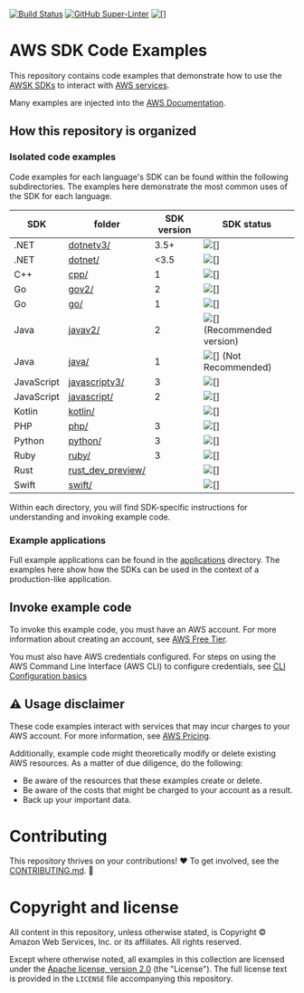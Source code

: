 [![Build Status](https://github.com/aws/aws-sdk-ruby/workflows/CI/badge.svg)](https://github.com/awsdocs/aws-doc-sdk-examples/actions)
[![GitHub Super-Linter](https://github.com/awsdocs/aws-doc-sdk-examples/actions/workflows/super-linter.yml/badge.svg)](https://github.com/marketplace/actions/super-linter)
![[]](https://img.shields.io/badge/license-MIT%2FApache--2.0-blue)

# AWS SDK Code Examples

This repository contains code examples that demonstrate how to use the [AWSK SDKs](https://aws.amazon.com/developer/tools/) to interact with [AWS services](https://aws.amazon.com/products).

Many examples are injected into the [AWS Documentation](https://docs.aws.amazon.com).

## How this repository is organized

### Isolated code examples

Code examples for each language's SDK can be found within the following subdirectories. The examples here demonstrate the most common uses of the SDK for each language.

| SDK        | folder                                | SDK version | SDK status                                                         |
| ---------- | ------------------------------------- | ----------- | ------------------------------------------------------------------ |
| .NET       | [dotnetv3/](dotnetv3)                 | 3.5+        | ![[]](https://img.shields.io/badge/-GA-blue)                       |
| .NET       | [dotnet/](dotnet)                     | <3.5        | ![[]](https://img.shields.io/badge/-deprecated-red)                |
| C++        | [cpp/](cpp)                           | 1           | ![[]](https://img.shields.io/badge/-GA-blue)                       |
| Go         | [gov2/](gov2)                         | 2           | ![[]](https://img.shields.io/badge/-GA-blue)                       |
| Go         | [go/](go)                             | 1           | ![[]](https://img.shields.io/badge/-deprecated-red)                |
| Java       | [javav2/](javav2)                     | 2           | ![[]](https://img.shields.io/badge/-GA-blue) (Recommended version) |
| Java       | [java/](java)                         | 1           | ![[]](https://img.shields.io/badge/-GA-blue) (Not Recommended)     |
| JavaScript | [javascriptv3/](javascriptv3)         | 3           | ![[]](https://img.shields.io/badge/-GA-blue)                       |
| JavaScript | [javascript/](javascript)             | 2           | ![[]](https://img.shields.io/badge/-deprecated-red)                |
| Kotlin     | [kotlin/](kotlin)                     |             | ![[]](https://img.shields.io/badge/-preview-brightgreen)           |
| PHP        | [php/](php)                           | 3           | ![[]](https://img.shields.io/badge/-GA-blue)                       |
| Python     | [python/](python)                     | 3           | ![[]](https://img.shields.io/badge/-GA-blue)                       |
| Ruby       | [ruby/](ruby)                         | 3           | ![[]](https://img.shields.io/badge/-GA-blue)                       |
| Rust       | [rust_dev_preview/](rust_dev_preview) |             | ![[]](https://img.shields.io/badge/-preview-brightgreen)           |
| Swift      | [swift/](swift)                       |             | ![[]](https://img.shields.io/badge/-preview-brightgreen)           |

Within each directory, you will find SDK-specific instructions for understanding and invoking example code.

### Example applications

Full example applications can be found in the [applications](./applications/) directory. The examples here show how the SDKs can be used in the context of a production-like application.

## Invoke example code

To invoke this example code, you must have an AWS account. For more information about creating an account, see [AWS Free Tier](https://aws.amazon.com/free/).

You must also have AWS credentials configured. For steps on using the AWS Command Line Interface (AWS CLI) to configure credentials, see [CLI Configuration basics](https://docs.aws.amazon.com/cli/latest/userguide/cli-configure-quickstart.html)

## ⚠️ Usage disclaimer

These code examples interact with services that may incur charges to your AWS account. For more information, see [AWS Pricing](https://aws.amazon.com/pricing/).

Additionally, example code might theoretically modify or delete existing AWS resources. As a matter of due diligence, do the following:

- Be aware of the resources that these examples create or delete.
- Be aware of the costs that might be charged to your account as a result.
- Back up your important data.

# Contributing

This repository thrives on your contributions! ❤️ To get involved, see the [CONTRIBUTING.md](CONTRIBUTING.md). 🙏

# Copyright and license

All content in this repository, unless otherwise stated, is
Copyright © Amazon Web Services, Inc. or its affiliates. All rights reserved.

Except where otherwise noted, all examples in this collection are licensed under the [Apache
license, version 2.0](https://www.apache.org/licenses/LICENSE-2.0) (the "License"). The full
license text is provided in the `LICENSE` file accompanying this repository.
